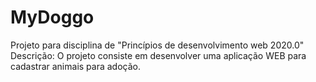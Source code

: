 # MyDoggo

Projeto para disciplina de "Princípios de desenvolvimento web 2020.0"
Descrição: O projeto consiste em desenvolver uma aplicação WEB para cadastrar animais para adoção.
